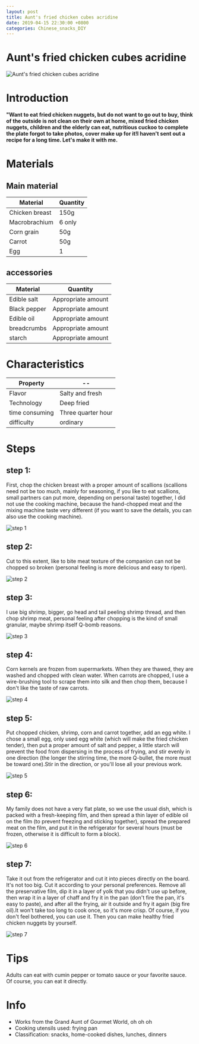 ```yaml
---
layout: post
title: Aunt's fried chicken cubes acridine
date: 2019-04-15 22:30:00 +0800
categories: Chinese_snacks_DIY
---
```


# Aunt's fried chicken cubes acridine

![Aunt's fried chicken cubes acridine]({{site.baseurl}}/img/419629/419629.jpg)

# Introduction

**"Want to eat fried chicken nuggets, but do not want to go out to buy, think of the outside is not clean on their own at home, mixed fried chicken nuggets, children and the elderly can eat, nutritious cuckoo to complete the plate forgot to take photos, cover make up for it!I haven't sent out a recipe for a long time. Let's make it with me.**

# Materials


## Main material

Material|Quantity
--|--
Chicken breast|150g
Macrobrachium|6 only
Corn grain|50g
Carrot|50g
Egg|1

## accessories

Material|Quantity
--|--
Edible salt|Appropriate amount
Black pepper|Appropriate amount
Edible oil|Appropriate amount
breadcrumbs|Appropriate amount
starch|Appropriate amount

# Characteristics

Property|--
--|--
Flavor|Salty and fresh
Technology|Deep fried
time consuming|Three quarter hour
difficulty|ordinary

# Steps

## step 1:

First, chop the chicken breast with a proper amount of scallions (scallions need not be too much, mainly for seasoning, if you like to eat scallions, small partners can put more, depending on personal taste) together, I did not use the cooking machine, because the hand-chopped meat and the mixing machine taste very different (if you want to save the details, you can also use the cooking machine).

![step 1]({{site.baseurl}}/img/419629/1.jpg)

## step 2:

Cut to this extent, like to bite meat texture of the companion can not be chopped so broken (personal feeling is more delicious and easy to ripen).

![step 2]({{site.baseurl}}/img/419629/2.jpg)

## step 3:

I use big shrimp, bigger, go head and tail peeling shrimp thread, and then chop shrimp meat, personal feeling after chopping is the kind of small granular, maybe shrimp itself Q-bomb reasons.

![step 3]({{site.baseurl}}/img/419629/3.jpg)

## step 4:

Corn kernels are frozen from supermarkets. When they are thawed, they are washed and chopped with clean water. When carrots are chopped, I use a wire-brushing tool to scrape them into silk and then chop them, because I don't like the taste of raw carrots.

![step 4]({{site.baseurl}}/img/419629/4.jpg)

## step 5:

Put chopped chicken, shrimp, corn and carrot together, add an egg white. I chose a small egg, only used egg white (which will make the fried chicken tender), then put a proper amount of salt and pepper, a little starch will prevent the food from dispersing in the process of frying, and stir evenly in one direction (the longer the stirring time, the more Q-bullet, the more must be toward one).Stir in the direction, or you'll lose all your previous work.

![step 5]({{site.baseurl}}/img/419629/5.jpg)

## step 6:

My family does not have a very flat plate, so we use the usual dish, which is packed with a fresh-keeping film, and then spread a thin layer of edible oil on the film (to prevent freezing and sticking together), spread the prepared meat on the film, and put it in the refrigerator for several hours (must be frozen, otherwise it is difficult to form a block).

![step 6]({{site.baseurl}}/img/419629/6.jpg)

## step 7:

Take it out from the refrigerator and cut it into pieces directly on the board. It's not too big. Cut it according to your personal preferences. Remove all the preservative film, dip it in a layer of yolk that you didn't use up before, then wrap it in a layer of chaff and fry it in the pan (don't fire the pan, it's easy to paste), and after all the frying, air it outside and fry it again (big fire oil).It won't take too long to cook once, so it's more crisp. Of course, if you don't feel bothered, you can use it. Then you can make healthy fried chicken nuggets by yourself.

![step 7]({{site.baseurl}}/img/419629/7.jpg)

# Tips

Adults can eat with cumin pepper or tomato sauce or your favorite sauce. Of course, you can eat it directly.

# Info

- Works from the Grand Aunt of Gourmet World, oh oh oh
- Cooking utensils used: frying pan
- Classification: snacks, home-cooked dishes, lunches, dinners